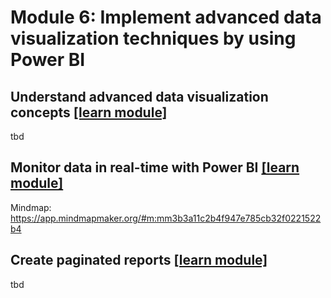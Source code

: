 # Module 6: Implement advanced data visualization techniques by using Power BI

## Understand advanced data visualization concepts [[learn module]](https://learn.microsoft.com/training/modules/understand-advanced-data-visualization-concepts)

tbd

## Monitor data in real-time with Power BI [[learn module]](https://learn.microsoft.com/training/modules/monitor-data-real-time-power-bi)

Mindmap: https://app.mindmapmaker.org/#m:mm3b3a11c2b4f947e785cb32f0221522b4



## Create paginated reports [[learn module]](https://learn.microsoft.com/training/modules/create-paginated-reports-power-bi)

tbd
